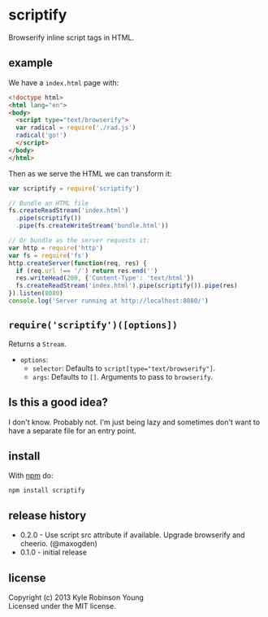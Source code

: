 # scriptify

Browserify inline script tags in HTML.

## example

We have a `index.html` page with:

```html
<!doctype html>
<html lang="en">
<body>
  <script type="text/browserify">
  var radical = require('./rad.js')
  radical('go!')
  </script>
</body>
</html>
```

Then as we serve the HTML we can transform it:

```js
var scriptify = require('scriptify')

// Bundle an HTML file
fs.createReadStream('index.html')
  .pipe(scriptify())
  .pipe(fs.createWriteStream('bundle.html'))

// Or bundle as the server requests it:
var http = require('http')
var fs = require('fs')
http.createServer(function(req, res) {
  if (req.url !== '/') return res.end('')
  res.writeHead(200, {'Content-Type': 'text/html'})
  fs.createReadStream('index.html').pipe(scriptify()).pipe(res)
}).listen(8080)
console.log('Server running at http://localhost:8080/')
```

## `require('scriptify')([options])`
Returns a `Stream`.

- `options`:
  - `selector`: Defaults to `script[type="text/browserify"]`.
  - `args`: Defaults to `[]`. Arguments to pass to `browserify`.

## Is this a good idea?
I don't know. Probably not. I'm just being lazy and sometimes don't want to have
a separate file for an entry point.

## install

With [npm](https://npmjs.org) do:

```
npm install scriptify
```

## release history
* 0.2.0 - Use script src attribute if available. Upgrade browserify and cheerio. (@maxogden)
* 0.1.0 - initial release

## license
Copyright (c) 2013 Kyle Robinson Young<br/>
Licensed under the MIT license.

